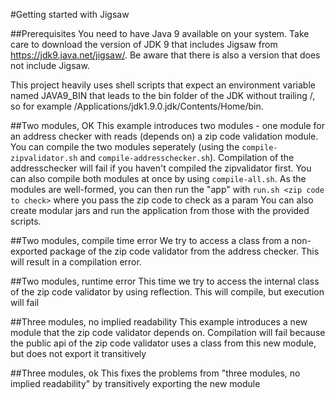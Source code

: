 #Getting started with Jigsaw

##Prerequisites
You need to have Java 9 available on your system. Take care to download the version of JDK 9 that includes Jigsaw from https://jdk9.java.net/jigsaw/.
Be aware that there is also a version that does not include Jigsaw.

This project heavily uses shell scripts that expect an environment variable named JAVA9_BIN that leads to the bin folder of the JDK without trailing /, so for example /Applications/jdk1.9.0.jdk/Contents/Home/bin.

##Two modules, OK
This example introduces two modules - one module for an address checker with reads (depends on) a zip code validation module.
You can compile the two modules seperately (using the `compile-zipvalidator.sh` and `compile-addresschecker.sh`). Compilation of the addresschecker will fail if you haven't compiled the zipvalidator first.
You can also compile both modules at once by using `compile-all.sh`.
As the modules are well-formed, you can then run the "app" with `run.sh <zip code to check>` where you pass the zip code to check as a param
You can also create modular jars and run the application from those with the provided scripts.

##Two modules, compile time error
We try to access a class from a non-exported package of the zip code validator from the address checker. This will result in a compilation error.

##Two modules, runtime error
This time we try to access the internal class of the zip code validator by using reflection. This will compile, but execution will fail

##Three modules, no implied readability
This example introduces a new module that the zip code validator depends on. Compilation will fail because the public api of the zip code validator uses a class from this new module, but does not export it transitively

##Three modules, ok
This fixes the problems from "three modules, no implied readability" by transitively exporting the new module
